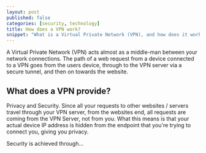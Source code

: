 ```yaml
---
layout: post
published: false
categories: [security, technology]
title: How does a VPN work?
snippet: "What is a Virtual Private Network (VPN), and how does it work?"
---
```


A Virtual Private Network (VPN) acts almost as a middle-man between your network connections. The path of 
a web request from a device connected to a VPN goes from the users device, through to the VPN server
via a secure tunnel, and then on towards the website.

## What does a VPN provide?

Privacy and Security. Since all your requests to other websites / servers travel through your VPN server,
from the websites end, all requests are coming from the VPN Server, not from you. What this means is that
your actual device IP address is hidden from the endpoint that you're trying to connect you, giving you
privacy.

Security is achieved through...
